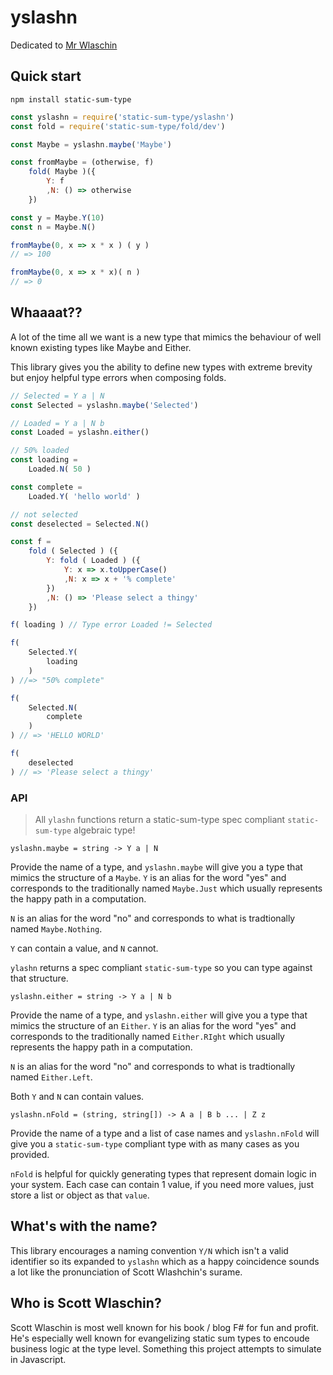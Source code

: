 yslashn
=======

Dedicated to [Mr Wlaschin](https://twitter.com/ScottWlaschin)

Quick start
-----------

```
npm install static-sum-type
```

```js
const yslashn = require('static-sum-type/yslashn')
const fold = require('static-sum-type/fold/dev')

const Maybe = yslashn.maybe('Maybe')

const fromMaybe = (otherwise, f)
    fold( Maybe )({
        Y: f
        ,N: () => otherwise
    })

const y = Maybe.Y(10)
const n = Maybe.N()

fromMaybe(0, x => x * x ) ( y )
// => 100

fromMaybe(0, x => x * x)( n )
// => 0

```

Whaaaat??
---------

A lot of the time all we want is a new type that mimics the behaviour of well known existing types like Maybe and Either.

This library gives you the ability to define new types with extreme brevity but enjoy helpful type errors when composing folds.

```js
// Selected = Y a | N
const Selected = yslashn.maybe('Selected')

// Loaded = Y a | N b
const Loaded = yslashn.either()

// 50% loaded
const loading =
    Loaded.N( 50 )

const complete =
    Loaded.Y( 'hello world' )

// not selected
const deselected = Selected.N()

const f =
    fold ( Selected ) ({
        Y: fold ( Loaded ) ({
            Y: x => x.toUpperCase()
            ,N: x => x + '% complete'
        })
        ,N: () => 'Please select a thingy'
    })

f( loading ) // Type error Loaded != Selected

f(
    Selected.Y(
        loading
    )
) //=> "50% complete"

f(
    Selected.N(
        complete
    )
) // => 'HELLO WORLD'

f(
    deselected
) // => 'Please select a thingy'
```

### API

> All `ylashn` functions return a static-sum-type spec compliant `static-sum-type` algebraic type!

`yslashn.maybe = string -> Y a | N`

Provide the name of a type, and `yslashn.maybe` will give you a type that mimics the structure of a `Maybe`.  `Y` is an alias for the word "yes" and corresponds to the traditionally named `Maybe.Just` which usually represents the happy path in a computation.

`N` is an alias for the word "no" and corresponds to what is tradtionally named `Maybe.Nothing`.

`Y` can contain a value, and `N` cannot.  

`ylashn` returns a spec compliant `static-sum-type` so you can type against that structure.

`yslashn.either = string -> Y a | N b`

Provide the name of a type, and `yslashn.either` will give you a type that mimics the structure of an `Either`.  `Y` is an alias for the word "yes" and corresponds to the traditionally named `Either.RIght` which usually represents the happy path in a computation.

`N` is an alias for the word "no" and corresponds to what is tradtionally named `Either.Left`.

Both `Y` and `N` can contain values.


`yslashn.nFold = (string, string[]) -> A a | B b ... | Z z `

Provide the name of a type and a list of case names and `yslashn.nFold` will give you a `static-sum-type` compliant type with as many cases as you provided.

`nFold` is helpful for quickly generating types that represent domain logic in your system.  Each case can contain 1 value, if you need more values, just store a list or object as that `value`.


What's with the name?
---------------------

This library encourages a naming convention `Y/N` which isn't a valid identifier so its expanded to `yslashn` which as a happy coincidence sounds a lot like the pronunciation of Scott Wlashchin's surame.

Who is Scott Wlaschin?
-----------------------

Scott Wlaschin is most well known for his book / blog F# for fun and profit.  He's especially well known for evangelizing static sum types to encoude business logic at the type level.  Something this project attempts to simulate in Javascript.

